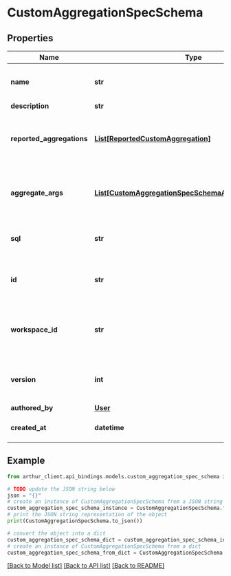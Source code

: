 # CustomAggregationSpecSchema


## Properties

Name | Type | Description | Notes
------------ | ------------- | ------------- | -------------
**name** | **str** | Name of the custom aggregation function. | 
**description** | **str** |  | [optional] 
**reported_aggregations** | [**List[ReportedCustomAggregation]**](ReportedCustomAggregation.md) | Metadata for every aggregation the custom aggregation reports. | 
**aggregate_args** | [**List[CustomAggregationSpecSchemaAggregateArgsInner]**](CustomAggregationSpecSchemaAggregateArgsInner.md) | List of parameters to the custom aggregation&#39;s query function. | 
**sql** | **str** | DuckDBSQL query for the custom aggregation. | 
**id** | **str** | Unique identifier of the custom aggregation with version. | 
**workspace_id** | **str** | Unique identifier of the custom aggregation&#39;s parent workspace. | 
**version** | **int** | Version number of the custom aggregation function. | 
**authored_by** | [**User**](User.md) |  | 
**created_at** | **datetime** | Time of aggregation creation. | 

## Example

```python
from arthur_client.api_bindings.models.custom_aggregation_spec_schema import CustomAggregationSpecSchema

# TODO update the JSON string below
json = "{}"
# create an instance of CustomAggregationSpecSchema from a JSON string
custom_aggregation_spec_schema_instance = CustomAggregationSpecSchema.from_json(json)
# print the JSON string representation of the object
print(CustomAggregationSpecSchema.to_json())

# convert the object into a dict
custom_aggregation_spec_schema_dict = custom_aggregation_spec_schema_instance.to_dict()
# create an instance of CustomAggregationSpecSchema from a dict
custom_aggregation_spec_schema_from_dict = CustomAggregationSpecSchema.from_dict(custom_aggregation_spec_schema_dict)
```
[[Back to Model list]](../README.md#documentation-for-models) [[Back to API list]](../README.md#documentation-for-api-endpoints) [[Back to README]](../README.md)


